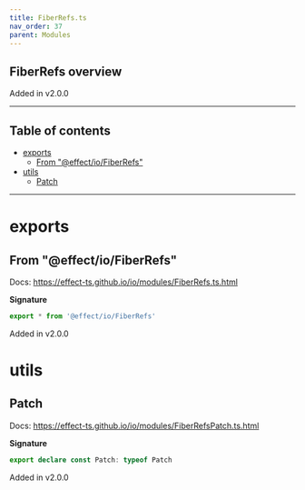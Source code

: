 ```yaml
---
title: FiberRefs.ts
nav_order: 37
parent: Modules
---
```


## FiberRefs overview

Added in v2.0.0

---

<h2 class="text-delta">Table of contents</h2>

- [exports](#exports)
  - [From "@effect/io/FiberRefs"](#from-effectiofiberrefs)
- [utils](#utils)
  - [Patch](#patch)

---

# exports

## From "@effect/io/FiberRefs"

Docs: https://effect-ts.github.io/io/modules/FiberRefs.ts.html

**Signature**

```ts
export * from '@effect/io/FiberRefs'
```

Added in v2.0.0

# utils

## Patch

Docs: https://effect-ts.github.io/io/modules/FiberRefsPatch.ts.html

**Signature**

```ts
export declare const Patch: typeof Patch
```

Added in v2.0.0
